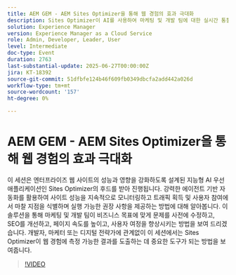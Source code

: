 ```yaml
---
title: AEM GEM - AEM Sites Optimizer을 통해 웹 경험의 효과 극대화
description: Sites Optimizer이 AI를 사용하여 마케팅 및 개발 팀에 대한 실시간 통찰력과 권장 사항으로 사이트 성과, SEO 및 사용자 참여를 향상시키는 방법을 알아봅니다.
solution: Experience Manager
version: Experience Manager as a Cloud Service
role: Admin, Developer, Leader, User
level: Intermediate
doc-type: Event
duration: 2763
last-substantial-update: 2025-06-27T00:00:00Z
jira: KT-18392
source-git-commit: 51dfbfe124b46f609fb0349dbcfa2add442a026d
workflow-type: tm+mt
source-wordcount: '157'
ht-degree: 0%

---
```



# AEM GEM - AEM Sites Optimizer을 통해 웹 경험의 효과 극대화

이 세션은 엔터프라이즈 웹 사이트의 성능과 영향을 강화하도록 설계된 지능형 AI 우선 애플리케이션인 Sites Optimizer의 후드를 받아 진행됩니다. 강력한 에이전트 기반 자동화를 활용하여 사이트 성능을 지속적으로 모니터링하고 트래픽 획득 및 사용자 참여에서 마찰 지점을 식별하며 실행 가능한 권장 사항을 제공하는 방법에 대해 알아봅니다. 이 솔루션을 통해 마케팅 및 개발 팀이 비즈니스 목표에 맞게 문제를 사전에 수정하고, SEO를 개선하고, 페이지 속도를 높이고, 사용자 여정을 향상시키는 방법을 보여 드리겠습니다. 개발자, 마케터 또는 디지털 전략가에 관계없이 이 세션에서는 Sites Optimizer이 웹 경험에 측정 가능한 결과를 도출하는 데 중요한 도구가 되는 방법을 보여줍니다.

>[!VIDEO](https://video.tv.adobe.com/v/3464069/?learn=on&enablevpops)
